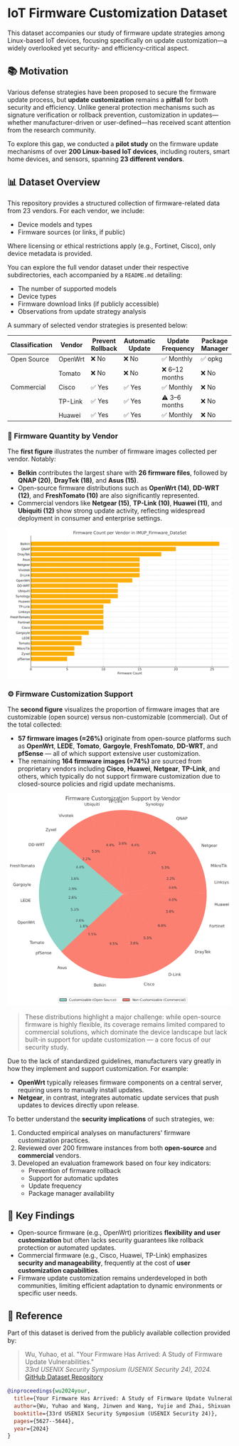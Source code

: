 # IoT Firmware Customization Dataset

This dataset accompanies our study of firmware update strategies among Linux-based IoT devices, focusing specifically on update customization—a widely overlooked yet security- and efficiency-critical aspect.

## 📚 Motivation

Various defense strategies have been proposed to secure the firmware update process, but **update customization** remains a **pitfall** for both security and efficiency. Unlike general protection mechanisms such as signature verification or rollback prevention, customization in updates—whether manufacturer-driven or user-defined—has received scant attention from the research community.

To explore this gap, we conducted a **pilot study** on the firmware update mechanisms of over **200 Linux-based IoT devices**, including routers, smart home devices, and sensors, spanning **23 different vendors**.

## 📊 Dataset Overview

This repository provides a structured collection of firmware-related data from 23 vendors. For each vendor, we include:

- Device models and types
- Firmware sources (or links, if public)

Where licensing or ethical restrictions apply (e.g., Fortinet, Cisco), only device metadata is provided.

You can explore the full vendor dataset under their respective subdirectories, each accompanied by a `README.md` detailing:

- The number of supported models
- Device types
- Firmware download links (if publicly accessible)
- Observations from update strategy analysis

A summary of selected vendor strategies is presented below:

| Classification | Vendor  | Prevent Rollback | Automatic Update | Update Frequency | Package Manager |
|----------------|---------|------------------|------------------|------------------|-----------------|
| Open Source    | OpenWrt | ❌ No            | ❌ No            | ✅ Monthly       | ✅ opkg          |
|                | Tomato  | ❌ No            | ❌ No            | ❌ 6–12 months   | ❌ No            |
| Commercial     | Cisco   | ✅ Yes           | ✅ Yes           | ✅ Monthly       | ❌ No            |
|                | TP-Link | ✅ Yes           | ✅ Yes           | ⚠️ 3–6 months   | ❌ No            |
|                | Huawei  | ✅ Yes           | ✅ Yes           | ✅ Monthly       | ❌ No            |

### 🔢 Firmware Quantity by Vendor

The **first figure** illustrates the number of firmware images collected per vendor. Notably:

- **Belkin** contributes the largest share with **26 firmware files**, followed by **QNAP (20)**, **DrayTek (18)**, and **Asus (15)**.
- Open-source firmware distributions such as **OpenWrt (14)**, **DD-WRT (12)**, and **FreshTomato (10)** are also significantly represented.
- Commercial vendors like **Netgear (15)**, **TP-Link (10)**, **Huawei (11)**, and **Ubiquiti (12)** show strong update activity, reflecting widespread deployment in consumer and enterprise settings.

![firmware_vendor_counts](.\assets\firmware_vendor_counts-1744203408367-5.svg)

### ⚙️ Firmware Customization Support

The **second figure** visualizes the proportion of firmware images that are customizable (open source) versus non-customizable (commercial). Out of the total collected:

- **57 firmware images (≈26%)** originate from open-source platforms such as **OpenWrt**, **LEDE**, **Tomato**, **Gargoyle**, **FreshTomato**, **DD-WRT**, and **pfSense** — all of which support extensive user customization.
- The remaining **164 firmware images (≈74%)** are sourced from proprietary vendors including **Cisco**, **Huawei**, **Netgear**, **TP-Link**, and others, which typically do not support firmware customization due to closed-source policies and rigid update mechanisms.

![firmware_customization_by_vendor_clean](.\assets\firmware_customization_by_vendor_clean-1744203415545-7.svg)



> These distributions highlight a major challenge: while open-source firmware is highly flexible, its coverage remains limited compared to commercial solutions, which dominate the device landscape but lack built-in support for update customization — a core focus of our security study.

Due to the lack of standardized guidelines, manufacturers vary greatly in how they implement and support customization. For example:

- **OpenWrt** typically releases firmware components on a central server, requiring users to manually install updates.
- **Netgear**, in contrast, integrates automatic update services that push updates to devices directly upon release.

To better understand the **security implications** of such strategies, we:

1. Conducted empirical analyses on manufacturers' firmware customization practices.
2. Reviewed over 200 firmware instances from both **open-source** and **commercial** vendors.
3. Developed an evaluation framework based on four key indicators:
   - Prevention of firmware rollback
   - Support for automatic updates
   - Update frequency
   - Package manager availability

## 🧩 Key Findings

- Open-source firmware (e.g., OpenWrt) prioritizes **flexibility and user customization** but often lacks security guarantees like rollback protection or automated updates.
- Commercial firmware (e.g., Cisco, Huawei, TP-Link) emphasizes **security and manageability**, frequently at the cost of **user customization capabilities**.
- Firmware update customization remains underdeveloped in both communities, limiting efficient adaptation to dynamic environments or specific user needs.

## 🔗 Reference

Part of this dataset is derived from the publicly available collection provided by:

> Wu, Yuhao, et al. "Your Firmware Has Arrived: A Study of Firmware Update Vulnerabilities."  
> *33rd USENIX Security Symposium (USENIX Security 24), 2024.*  
> [GitHub Dataset Repository](https://github.com/WUSTL-CSPL/Firmware-Dataset)

```bibtex
@inproceedings{wu2024your,
  title={Your Firmware Has Arrived: A Study of Firmware Update Vulnerabilities},
  author={Wu, Yuhao and Wang, Jinwen and Wang, Yujie and Zhai, Shixuan and Li, Zihan and He, Yi and Sun, Kun and Li, Qi and Zhang, Ning},
  booktitle={33rd USENIX Security Symposium (USENIX Security 24)},
  pages={5627--5644},
  year={2024}
}
